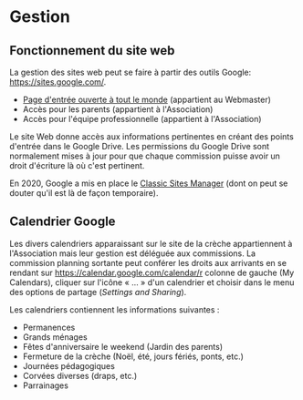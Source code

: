 # Gestion

## Fonctionnement du site web

La gestion des sites web peut se faire à partir des outils Google: https://sites.google.com/.

* [Page d'entrée ouverte à tout le monde](https://sites.google.com/site/crechecapucinepapillons/home) (appartient au Webmaster)
* Accès pour les parents                (appartient à l'Association)
* Accès pour l'équipe professionnelle   (appartient à l'Association)

Le site Web donne accès aux informations pertinentes en créant des points d'entrée dans le Google Drive.
Les permissions du Google Drive sont normalement mises à jour pour que chaque commission puisse avoir un droit d'écriture là où c'est pertinent.

En 2020, Google a mis en place le [Classic Sites Manager](https://sites.google.com/classicsitesmanager) (dont on peut se douter qu'il est là de façon temporaire).

## Calendrier Google

Les divers calendriers apparaissant sur le site de la crèche appartiennent à l'Association mais leur gestion est déléguée aux commissions.
La commission planning sortante peut conférer les droits aux arrivants en se rendant sur https://calendar.google.com/calendar/r colonne de gauche (My Calendars),
cliquer sur l'icône « … » d'un calendrier et choisir dans le menu des options de partage (*Settings and Sharing*).

Les calendriers contiennent les informations suivantes :

* Permanences
* Grands ménages
* Fêtes d'anniversaire le weekend (Jardin des parents)
* Fermeture de la crèche (Noël, été, jours fériés, ponts, etc.)
* Journées pédagogiques
* Corvées diverses (draps, etc.)
* Parrainages
